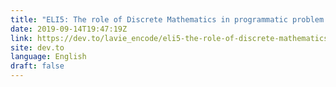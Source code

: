 ```yaml
---
title: "ELI5: The role of Discrete Mathematics in programmatic problem solving"
date: 2019-09-14T19:47:19Z
link: https://dev.to/lavie_encode/eli5-the-role-of-discrete-mathematics-in-programmatic-problem-solving-56no?utm_medium=RSS&utm_source=news.12bit.vn
site: dev.to
language: English
draft: false
---
```

